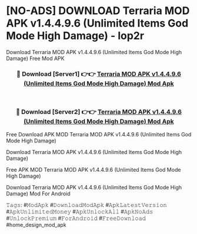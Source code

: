 # [NO-ADS] DOWNLOAD Terraria MOD APK v1.4.4.9.6 (Unlimited Items God Mode High Damage) - lop2r
Download Terraria MOD APK v1.4.4.9.6 (Unlimited Items God Mode High Damage) Free Mod APK

<div align="center">
<h3>🔴 Download [Server1] 👉👉 <a href="https://apk-comot.site?title=Terraria_MOD_APK_v1.4.4.9.6_(Unlimited_Items_God_Mode_High_Damage)">Terraria MOD APK v1.4.4.9.6 (Unlimited Items God Mode High Damage) Mod Apk</a></h3><br>

<h3>🔴 Download [Server2] 👉👉 <a href="https://apk-comot.site?title=Terraria_MOD_APK_v1.4.4.9.6_(Unlimited_Items_God_Mode_High_Damage)">Terraria MOD APK v1.4.4.9.6 (Unlimited Items God Mode High Damage) Mod Apk</a></h3>
</div>


Free Download APK MOD Terraria MOD APK v1.4.4.9.6 (Unlimited Items God Mode High Damage)

Download Terraria MOD APK v1.4.4.9.6 (Unlimited Items God Mode High Damage) 

Free APK MOD Terraria MOD APK v1.4.4.9.6 (Unlimited Items God Mode High Damage) 

Download Terraria MOD APK v1.4.4.9.6 (Unlimited Items God Mode High Damage) Mod For Android

𝚃𝚊𝚐𝚜: #𝙼𝚘𝚍𝙰𝚙𝚔 #𝙳𝚘𝚠𝚗𝚕𝚘𝚊𝚍𝙼𝚘𝚍𝙰𝚙𝚔 #𝙰𝚙𝚔𝙻𝚊𝚝𝚎𝚜𝚝𝚅𝚎𝚛𝚜𝚒𝚘𝚗 #𝙰𝚙𝚔𝚄𝚗𝚕𝚒𝚖𝚒𝚝𝚎𝚍𝙼𝚘𝚗𝚎𝚢 #𝙰𝚙𝚔𝚄𝚗𝚕𝚘𝚌𝚔𝙰𝚕𝚕 #𝙰𝚙𝚔𝙽𝚘𝙰𝚍𝚜 #𝚄𝚗𝚕𝚘𝚌𝚔𝙿𝚛𝚎𝚖𝚒𝚞𝚖 #𝙵𝚘𝚛𝙰𝚗𝚍𝚛𝚘𝚒𝚍 #𝙵𝚛𝚎𝚎𝙳𝚘𝚠𝚗𝚕𝚘𝚊𝚍 #home_design_mod_apk